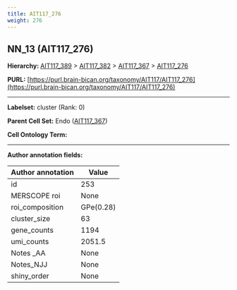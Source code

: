 ```yaml
---
title: AIT117_276
weight: 276
---
```

## NN_13 (AIT117_276)
<b>Hierarchy: </b>
[AIT117_389](../AIT117_389) >
[AIT117_382](../AIT117_382) >
[AIT117_367](../AIT117_367) >
[AIT117_276](../AIT117_276)

**PURL:** [https://purl.brain-bican.org/taxonomy/AIT117/AIT117_276](https://purl.brain-bican.org/taxonomy/AIT117/AIT117_276)

---


**Labelset:** cluster (Rank: 0)

**Parent Cell Set:** Endo ([AIT117_367](../AIT117_367))



**Cell Ontology Term:** 

[MARKER GENES.]: #


---

[TRANSFERRED ANNOTATIONS.]: #


[AUTHOR ANNOTATION FIELDS.]: #


**Author annotation fields:**

| Author annotation | Value |
|-------------------|-------|
|id|253|
|MERSCOPE roi|None|
|roi_composition|GPe(0.28) | NAC(0.26) | PuR(0.12) | PuC(0.08) | GPi(0.07) | PuPV(0.06)|
|cluster_size|63|
|gene_counts|1194|
|umi_counts|2051.5|
|Notes _AA|None|
|Notes_NJJ|None|
|shiny_order|None|
